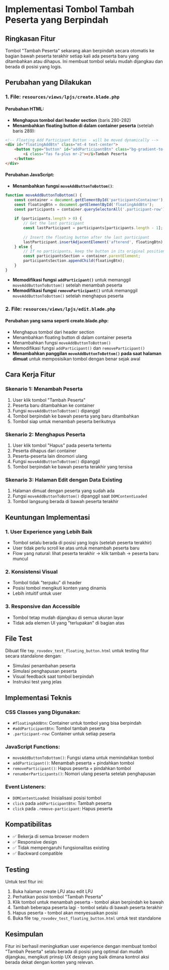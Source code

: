 # Implementasi Tombol Tambah Peserta yang Berpindah

## Ringkasan Fitur
Tombol "Tambah Peserta" sekarang akan berpindah secara otomatis ke bagian bawah peserta terakhir setiap kali ada peserta baru yang ditambahkan atau dihapus. Ini membuat tombol selalu mudah dijangkau dan berada di posisi yang logis.

## Perubahan yang Dilakukan

### 1. File: `resources/views/lpjs/create.blade.php`

#### Perubahan HTML:
- **Menghapus tombol dari header section** (baris 280-282)
- **Menambahkan floating button di dalam container peserta** (setelah baris 289):
```html
<!-- Floating Add Participant Button - will be moved dynamically -->
<div id="floatingAddBtn" class="mt-4 text-center">
    <button type="button" id="addParticipantBtn" class="bg-gradient-to-r from-green-500 to-green-600 hover:from-green-600 hover:to-green-700 text-white font-medium py-3 px-6 rounded-lg transition duration-200 shadow-md btn-modern">
        <i class="fas fa-plus mr-2"></i>Tambah Peserta
    </button>
</div>
```

#### Perubahan JavaScript:
- **Menambahkan fungsi `moveAddButtonToBottom()`**:
```javascript
function moveAddButtonToBottom() {
    const container = document.getElementById('participantsContainer');
    const floatingBtn = document.getElementById('floatingAddBtn');
    const participants = container.querySelectorAll('.participant-row');
    
    if (participants.length > 0) {
        // Get the last participant
        const lastParticipant = participants[participants.length - 1];
        
        // Insert the floating button after the last participant
        lastParticipant.insertAdjacentElement('afterend', floatingBtn);
    } else {
        // If no participants, keep the button in its original position
        const participantsSection = container.parentElement;
        participantsSection.appendChild(floatingBtn);
    }
}
```

- **Memodifikasi fungsi `addParticipant()`** untuk memanggil `moveAddButtonToBottom()` setelah menambah peserta
- **Memodifikasi fungsi `removeParticipant()`** untuk memanggil `moveAddButtonToBottom()` setelah menghapus peserta

### 2. File: `resources/views/lpjs/edit.blade.php`

#### Perubahan yang sama seperti create.blade.php:
- Menghapus tombol dari header section
- Menambahkan floating button di dalam container peserta
- Menambahkan fungsi `moveAddButtonToBottom()`
- Memodifikasi fungsi `addParticipant()` dan `removeParticipant()`
- **Menambahkan panggilan `moveAddButtonToBottom()` pada saat halaman dimuat** untuk memposisikan tombol dengan benar sejak awal

## Cara Kerja Fitur

### Skenario 1: Menambah Peserta
1. User klik tombol "Tambah Peserta"
2. Peserta baru ditambahkan ke container
3. Fungsi `moveAddButtonToBottom()` dipanggil
4. Tombol berpindah ke bawah peserta yang baru ditambahkan
5. Tombol siap untuk menambah peserta berikutnya

### Skenario 2: Menghapus Peserta
1. User klik tombol "Hapus" pada peserta tertentu
2. Peserta dihapus dari container
3. Peserta-peserta lain dinomori ulang
4. Fungsi `moveAddButtonToBottom()` dipanggil
5. Tombol berpindah ke bawah peserta terakhir yang tersisa

### Skenario 3: Halaman Edit dengan Data Existing
1. Halaman dimuat dengan peserta yang sudah ada
2. Fungsi `moveAddButtonToBottom()` dipanggil saat `DOMContentLoaded`
3. Tombol langsung berada di bawah peserta terakhir

## Keuntungan Implementasi

### 1. **User Experience yang Lebih Baik**
- Tombol selalu berada di posisi yang logis (setelah peserta terakhir)
- User tidak perlu scroll ke atas untuk menambah peserta baru
- Flow yang natural: lihat peserta terakhir → klik tambah → peserta baru muncul

### 2. **Konsistensi Visual**
- Tombol tidak "terpaku" di header
- Posisi tombol mengikuti konten yang dinamis
- Lebih intuitif untuk user

### 3. **Responsive dan Accessible**
- Tombol tetap mudah dijangkau di semua ukuran layar
- Tidak ada elemen UI yang "terlupakan" di bagian atas

## File Test
Dibuat file `tmp_rovodev_test_floating_button.html` untuk testing fitur secara standalone dengan:
- Simulasi penambahan peserta
- Simulasi penghapusan peserta
- Visual feedback saat tombol berpindah
- Instruksi test yang jelas

## Implementasi Teknis

### CSS Classes yang Digunakan:
- `#floatingAddBtn`: Container untuk tombol yang bisa berpindah
- `#addParticipantBtn`: Tombol tambah peserta
- `.participant-row`: Container untuk setiap peserta

### JavaScript Functions:
- `moveAddButtonToBottom()`: Fungsi utama untuk memindahkan tombol
- `addParticipant()`: Menambah peserta + pindahkan tombol
- `removeParticipant()`: Hapus peserta + pindahkan tombol
- `renumberParticipants()`: Nomori ulang peserta setelah penghapusan

### Event Listeners:
- `DOMContentLoaded`: Inisialisasi posisi tombol
- `click` pada `addParticipantBtn`: Tambah peserta
- `click` pada `.remove-participant`: Hapus peserta

## Kompatibilitas
- ✅ Bekerja di semua browser modern
- ✅ Responsive design
- ✅ Tidak mempengaruhi fungsionalitas existing
- ✅ Backward compatible

## Testing
Untuk test fitur ini:
1. Buka halaman create LPJ atau edit LPJ
2. Perhatikan posisi tombol "Tambah Peserta"
3. Klik tombol untuk menambah peserta - tombol akan berpindah ke bawah
4. Tambah beberapa peserta lagi - tombol selalu di bawah peserta terakhir
5. Hapus peserta - tombol akan menyesuaikan posisi
6. Buka file `tmp_rovodev_test_floating_button.html` untuk test standalone

## Kesimpulan
Fitur ini berhasil meningkatkan user experience dengan membuat tombol "Tambah Peserta" selalu berada di posisi yang optimal dan mudah dijangkau, mengikuti prinsip UX design yang baik dimana kontrol aksi berada dekat dengan konten yang relevan.